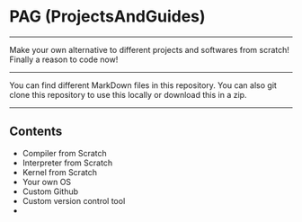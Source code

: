 # PAG (ProjectsAndGuides)
---

Make your own alternative to different projects and softwares from scratch!
Finally a reason to code now!

---

You can find different MarkDown files in this repository. You can also git clone this repository to use this locally or download this in a zip.

---
## Contents

- Compiler from Scratch
- Interpreter from Scratch
- Kernel from Scratch
- Your own OS
- Custom Github
- Custom version control tool
- 
